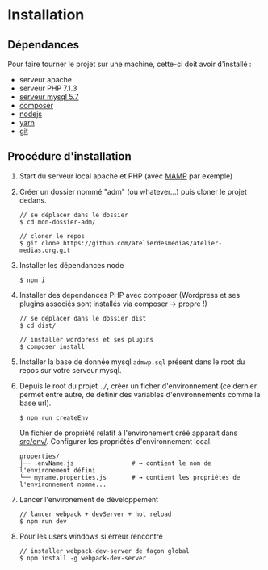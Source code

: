 # Installation

## Dépendances

Pour faire tourner le projet sur une machine, cette-ci doit avoir d'installé :
- serveur apache
- serveur PHP 7.1.3
- [serveur mysql 5.7](https://www.mysql.com)
- [composer](https://getcomposer.org)
- [nodejs](https://nodejs.org)
- [yarn](https://yarnpkg.com) 
- [git](https://git-scm.com)

## Procédure d'installation

1. Start du serveur local apache et PHP (avec [MAMP](https://www.mamp.info/en/downloads/) par exemple)

1. Créer un dossier nommé "adm" (ou whatever...) puis cloner le projet dedans.

     ```shell
     // se déplacer dans le dossier 
     $ cd mon-dossier-adm/ 
     
     // cloner le repos
     $ git clone https://github.com/atelierdesmedias/atelier-medias.org.git
     ```
 
1. Installer les dépendances node

    ```shell
    $ npm i
    ``` 

1. Installer des dependances PHP avec composer (Wordpress et ses plugins associés sont installés via composer -> propre !)   

    ```shell
    // se déplacer dans le dossier dist
    $ cd dist/
    
    // installer wordpress et ses plugins
    $ composer install
    ``` 

1. Installer la base de donnée mysql `admwp.sql` présent dans le root du repos sur votre serveur mysql.

1. Depuis le root du projet `./`, créer un ficher d'environnement (ce dernier permet entre autre, 
de définir des variables d'environnements comme la base url).
    
    ```shell
    $ npm run createEnv
    ```
    
    Un fichier de propriété relatif à l'environement créé apparait dans [src/env/](../src/env). 
    Configurer les propriétés d'environnement local.
       
    ```shell
    properties/                                                                
    │── .envName.js                # → contient le nom de l'environement défini
    └── myname.properties.js       # → contient les propriétés de l'environnement nommé...   
    ```
    
1. Lancer l'environement de développement 
 
   ```shell
   // lancer webpack + devServer + hot reload
   $ npm run dev
   ```

1. Pour les users windows si erreur rencontré
    ```shell
    // installer webpack-dev-server de façon global
    $ npm install -g webpack-dev-server
    ```